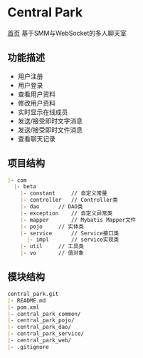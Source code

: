 # Central Park

[首页](http://132.232.213.145:8080) 基于SMM与WebSocket的多人聊天室

## 功能描述
- 用户注册
- 用户登录
- 查看用户资料
- 修改用户资料
- 实时显示在线成员
- 发送/接受即时文字消息
- 发送/接受即时文件消息
- 查看聊天记录


## 项目结构
```markdown
|- com
  |- beta
    |- constant		// 自定义常量
    |- controller	// Controller类
    |- dao		// DAO类
    |- exception	// 自定义异常类
    |- mapper		// Mybatis Mapper文件
    |- pojo		// 实体类
    |- service		// Service接口类
      |- impl		// service实现类
    |- util		// 工具类
    |- vo		// 值对象
```


## 模块结构
```markdown
central_park.git
|- README.md
|- pom.xml
|- central_park_common/
|- central_park_pojo/
|- central_park_dao/
|- central_park_service/
|- central_park_web/
|- .gitignore
```
